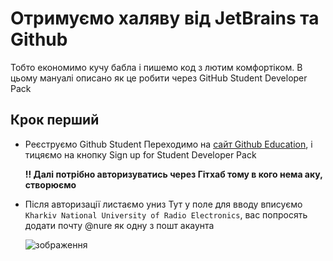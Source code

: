 # Отримуємо халяву від JetBrains та Github

Тобто економимо кучу бабла і пишемо код з лютим комфортіком. В цьому мануалі описано як це робити через GitHub Student Developer Pack

## Крок перший
- Реєструємо Github Student
  Переходимо на [сайт Github Education](https://education.github.com/pack), і тицяємо на кнопку Sign up for Student Developer Pack
  
  **!! Далі потрібно авторизуватись через Гітхаб тому в кого нема аку, створюємо**
- Після авторизації листаємо униз
  Тут у поле для вводу вписуємо `Kharkiv National University of Radio Electronics`, вас попросять додати почту @nure як одну з пошт акаунта
  
  ![зображення](https://github.com/user-attachments/assets/67c483c7-cb27-46c8-882f-87f1fc4daf58)


